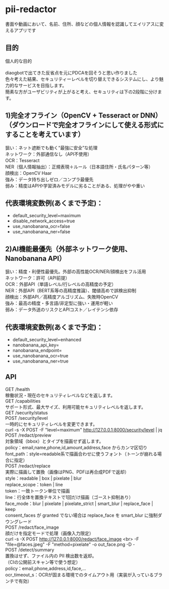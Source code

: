 # pii-redactor
書面や動画において、名前、住所、顔などの個人情報を認識してエイリアスに変えるアプリです
## 目的<br>
個人的な目的<br><br>
diaogbotで出てきた反省点を元にPDCAを回そうと思い作りました<br>
色々考えた結果、セキュリティーレベルを切り替えできるシステムにし、より魅力的なサービスを目指します。<br>
簡素な方がユーザビリティが上がると考え、セキュリティは下の2段階に分けます。

## 1)完全オフライン（OpenCV + Tesseract or DNN）（ダウンロードで完全オフラインにして使える形式にすることを考えています）<br>
狙い：ネット遮断でも動く“最強に安全”な処理<br>
ネットワーク：外部通信なし（API不使用）<br>
OCR：Tesseract<br>
NER（個人情報抽出）：正規表現＋ルール（日本語住所・氏名パターン等）<br>
顔検出：OpenCV Haar<br>
強み：データ持ち出しゼロ／コンプラ最優先<br>
弱み：精度はAPIや学習済みモデルに劣ることがある、処理がやや重い<br>
## 代表環境変数例(あくまで予定)：<br>
- default_security_level=maximum
- disable_network_access=true
- use_nanobanana_ocr=false
- use_nanobanana_ner=false



## 2)AI機能最優先（外部ネットワーク使用、Nanobanana API）<br>
狙い：精度・利便性最優先。外部の高性能OCR/NER/顔検出をフル活用<br>
ネットワーク：許可（API前提）<br>
OCR：外部API（単語レベル/行レベルの高精度の予定）<br>
NER：外部API（BERT系等の高精度推論）、閾値高めで誤検出抑制<br>
顔検出：外部API／高精度アルゴリズム、失敗時OpenCV<br>
強み：最高の精度・多言語/非定型に強い・運用が軽い<br>
弱み：データ外送のリスクとAPIコスト／レイテンシ依存<br>
## 代表環境変数例(あくまで予定)：<br>
- default_security_level=enhanced
- nanobanana_api_key=
- nanobanana_endpoint=
- use_nanobanana_ocr=true
- use_nanobanana_ner=true

## API
GET /health <br>
稼働状況・現在のセキュリティレベルなどを返します。<br>
GET /capabilities<br>
サポート形式、最大サイズ、利用可能セキュリティレベルを返します。<br>
GET /security/status<br>
POST /security/level<br>
一時的にセキュリティレベルを変更できます。<br>
curl -s -X POST -F "level=maximum" http://127.0.0.1:8000/security/level | jq<br>
POST /redact/preview<br>
対象領域（bbox）とタイプを描画せず返します。<br>
policy：email,name,phone,id,amount,address,face からカンマ区切り<br>
font_path：style=readable系で描画合わせに使うフォント（トーンが崩れる場合に指定）<br>
POST /redact/replace<br>
実際に描画して置換（画像はPNG、PDFは再合成PDFで返却）<br>
style：readable | box | pixelate | blur<br>
replace_scope：token | line<br>
token：一致トークン単位で描画<br>
line：行全体を置換テキストで1回だけ描画（ゴースト抑制あり）<br>
face_mode：blur | pixelate | pixelate_strict | smart_blur | replace_face | keep<br>
consent_faces が granted でない場合は replace_face を smart_blur に強制ダウングレード<br>
POST /redact/face_image<br>
顔だけを指定モードで処理（画像入力限定）<br>
curl -s -X POST http://127.0.0.1:8000/redact/face_image \<br>
  -F "file=@faces.jpeg" -F "method=pixelate" -o out_face.png -D -<br>
POST /detect/summary<br>
置換はせず、ファイル内の PII 検出数を返却。<br>
（CIの公開前スキャン等で使う想定）<br>
policy：email,phone,address,id,face,...<br>
ocr_timeout_s：OCRが固まる環境でのタイムアウト用（実装が入っているブランチで有効）<br>

